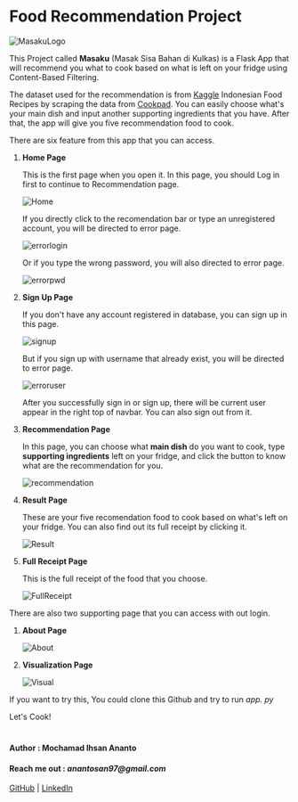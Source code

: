 # Food Recommendation Project

![MasakuLogo](/screenshot/Masaku_Logo.png)

This Project called **Masaku** (Masak Sisa Bahan di Kulkas) is a Flask App that will recommend you what to cook based on what is left on your fridge using Content-Based Filtering.

The dataset used for the recommendation is from [Kaggle](https://www.kaggle.com/canggih/indonesian-food-recipes) Indonesian Food Recipes by scraping the data from [Cookpad](https://www.cookpad.com). You can easily choose what's your main dish and input another supporting ingredients that you have. After that, the app will give you five recommendation food to cook.

There are six feature from this app that you can access.

1. **Home Page**

    This is the first page when you open it. In this page, you should Log in first to continue to Recommendation page.

    ![Home](/screenshot/home.PNG)

    If you directly click to the recomendation bar or type an unregistered account, you will be directed to error page.

    ![errorlogin](/screenshot/error_loginfirst.PNG)

    Or if you type the wrong password, you will also directed to error page.

    ![errorpwd](/screenshot/error_wrongpwd.PNG)

2. **Sign Up Page**

    If you don't have any account registered in database, you can sign up in this page.

    ![signup](/screenshot/signup.PNG)

    But if you sign up with username that already exist, you will be directed to error page.

    ![erroruser](/screenshot/error_userexist.PNG)

    After you successfully sign in or sign up, there will be current user appear in the right top of navbar. You can also sign out from it.

3. **Recommendation Page**

     In this page, you can choose what **main dish** do you want to cook, type **supporting ingredients** left on your fridge, and click the button to know what are the recommendation for you.

    ![recommendation](/screenshot/recommendation.PNG)

4. **Result Page**

    These are your five recomendation food to cook based on what's left on your fridge. You can also find out its full receipt by clicking it.

    ![Result](/screenshot/result.PNG)

5. **Full Receipt Page**
    
    This is the full receipt of the food that you choose. 

    ![FullReceipt](/screenshot/full_receipt.PNG)

There are also two supporting page that you can access with out login.

1. **About Page**

    ![About](/screenshot/About.PNG)

2. **Visualization Page**

    ![Visual](/screenshot/Visualize.PNG)

If you want to try this, You could clone this Github and try to run _app. py_

Let's Cook!


#
#### Author : Mochamad Ihsan Ananto
#### Reach me out : _anantosan97@gmail.com_

[GitHub](https://github.com/anantosan)
|
[LinkedIn](https://www.linkedin.com/in/mochamad-ihsan-ananto-4a70b8123/)
